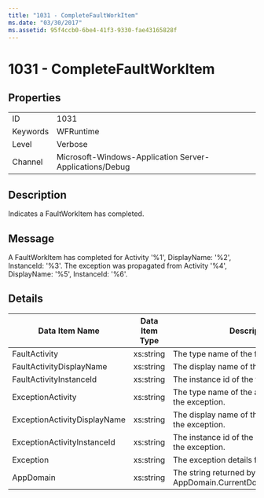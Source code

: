 ```yaml
---
title: "1031 - CompleteFaultWorkItem"
ms.date: "03/30/2017"
ms.assetid: 95f4ccb0-6be4-41f3-9330-fae43165828f
---
```

# 1031 - CompleteFaultWorkItem
## Properties  


|||  
|-|-|  
|ID|1031|  
|Keywords|WFRuntime|  
|Level|Verbose|  
|Channel|Microsoft-Windows-Application Server-Applications/Debug|  

## Description  
 Indicates a FaultWorkItem has completed.  

## Message  
 A FaultWorkItem has completed for Activity '%1', DisplayName: '%2', InstanceId: '%3'. The exception was propagated from Activity '%4', DisplayName: '%5', InstanceId: '%6'.  

## Details  


|        Data Item Name        | Data Item Type |                         Description                          |
|------------------------------|----------------|--------------------------------------------------------------|
|        FaultActivity         |   xs:string    |             The type name of the fault activity.             |
|   FaultActivityDisplayName   |   xs:string    |           The display name of the fault activity.            |
|   FaultActivityInstanceId    |   xs:string    |            The instance id of the fault activity.            |
|      ExceptionActivity       |   xs:string    |   The type name of the activity that threw the exception.    |
| ExceptionActivityDisplayName |   xs:string    |  The display name of the activity that threw the exception.  |
| ExceptionActivityInstanceId  |   xs:string    |  The instance id of the activity that threw the exception.   |
|          Exception           |   xs:string    |           The exception details for the exception            |
|          AppDomain           |   xs:string    | The string returned by AppDomain.CurrentDomain.FriendlyName. |

